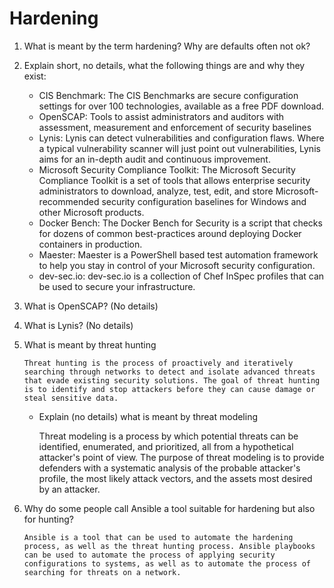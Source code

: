 # Hardening

1.  What is meant by the term hardening? Why are defaults often not ok?
2.  Explain short, no details, what the following things are and why they exist:

    -   CIS Benchmark: The CIS Benchmarks are secure configuration settings for over 100 technologies, available as a free PDF download.
    -   OpenSCAP: Tools to assist administrators and auditors with assessment, measurement and enforcement of security baselines
    -   Lynis: Lynis can detect vulnerabilities and configuration flaws. Where a typical vulnerability scanner will just point out vulnerabilities, Lynis aims for an in-depth audit and continuous improvement.
    -   Microsoft Security Compliance Toolkit: The Microsoft Security Compliance Toolkit is a set of tools that allows enterprise security administrators to download, analyze, test, edit, and store Microsoft-recommended security configuration baselines for Windows and other Microsoft products.
    -   Docker Bench: The Docker Bench for Security is a script that checks for dozens of common best-practices around deploying Docker containers in production.
    -   Maester: Maester is a PowerShell based test automation framework to help you stay in control of your Microsoft security configuration.
    -   dev-sec.io: dev-sec.io is a collection of Chef InSpec profiles that can be used to secure your infrastructure.

3.  What is OpenSCAP? (No details)
4.  What is Lynis? (No details)
5.  What is meant by threat hunting

        Threat hunting is the process of proactively and iteratively searching through networks to detect and isolate advanced threats that evade existing security solutions. The goal of threat hunting is to identify and stop attackers before they can cause damage or steal sensitive data.

    -   Explain (no details) what is meant by threat modeling

        Threat modeling is a process by which potential threats can be identified, enumerated, and prioritized, all from a hypothetical attacker's point of view. The purpose of threat modeling is to provide defenders with a systematic analysis of the probable attacker's profile, the most likely attack vectors, and the assets most desired by an attacker.

6.  Why do some people call Ansible a tool suitable for hardening but also for hunting?

        Ansible is a tool that can be used to automate the hardening process, as well as the threat hunting process. Ansible playbooks can be used to automate the process of applying security configurations to systems, as well as to automate the process of searching for threats on a network.
